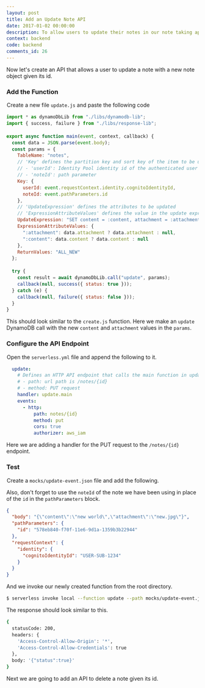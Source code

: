 ```yaml
---
layout: post
title: Add an Update Note API
date: 2017-01-02 00:00:00
description: To allow users to update their notes in our note taking app, we are going to add an update note PUT API. To do this we will add a new Lambda function to our Serverless Framework project. The Lambda function will update a user’s note in the DynamoDB table.
context: backend
code: backend
comments_id: 26
---
```


Now let's create an API that allows a user to update a note with a new note object given its id.

### Add the Function

<img class="code-marker" src="/assets/s.png" />Create a new file `update.js` and paste the following code

``` javascript
import * as dynamoDbLib from "./libs/dynamodb-lib";
import { success, failure } from "./libs/response-lib";

export async function main(event, context, callback) {
  const data = JSON.parse(event.body);
  const params = {
    TableName: "notes",
    // 'Key' defines the partition key and sort key of the item to be updated
    // - 'userId': Identity Pool identity id of the authenticated user
    // - 'noteId': path parameter
    Key: {
      userId: event.requestContext.identity.cognitoIdentityId,
      noteId: event.pathParameters.id
    },
    // 'UpdateExpression' defines the attributes to be updated
    // 'ExpressionAttributeValues' defines the value in the update expression
    UpdateExpression: "SET content = :content, attachment = :attachment",
    ExpressionAttributeValues: {
      ":attachment": data.attachment ? data.attachment : null,
      ":content": data.content ? data.content : null
    },
    ReturnValues: "ALL_NEW"
  };

  try {
    const result = await dynamoDbLib.call("update", params);
    callback(null, success({ status: true }));
  } catch (e) {
    callback(null, failure({ status: false }));
  }
}
```

This should look similar to the `create.js` function. Here we make an `update` DynamoDB call with the new `content` and `attachment` values in the `params`.

### Configure the API Endpoint

<img class="code-marker" src="/assets/s.png" />Open the `serverless.yml` file and append the following to it.

``` yaml
  update:
    # Defines an HTTP API endpoint that calls the main function in update.js
    # - path: url path is /notes/{id}
    # - method: PUT request
    handler: update.main
    events:
      - http:
          path: notes/{id}
          method: put
          cors: true
          authorizer: aws_iam
```

Here we are adding a handler for the PUT request to the `/notes/{id}` endpoint.

### Test

<img class="code-marker" src="/assets/s.png" />Create a `mocks/update-event.json` file and add the following.

Also, don't forget to use the `noteId` of the note we have been using in place of the `id` in the `pathParameters` block.

``` json
{
  "body": "{\"content\":\"new world\",\"attachment\":\"new.jpg\"}",
  "pathParameters": {
    "id": "578eb840-f70f-11e6-9d1a-1359b3b22944"
  },
  "requestContext": {
    "identity": {
      "cognitoIdentityId": "USER-SUB-1234"
    }
  }
}
```

And we invoke our newly created function from the root directory.

``` bash
$ serverless invoke local --function update --path mocks/update-event.json
```

The response should look similar to this.

``` bash
{
  statusCode: 200,
  headers: {
    'Access-Control-Allow-Origin': '*',
    'Access-Control-Allow-Credentials': true
  },
  body: '{"status":true}'
}
```

Next we are going to add an API to delete a note given its id.
